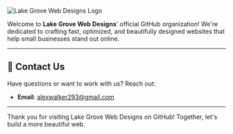 ![Lake Grove Web Designs Logo](https://lakegrovewebdesigns.com/assets/images/navbarLogo.svg) 


Welcome to **Lake Grove Web Designs**' official GitHub organization! We're dedicated to crafting fast, optimized, and beautifully designed websites that help small businesses stand out online.

---

## 📧 **Contact Us**

Have questions or want to work with us? Reach out:
- **Email**: alexwalker293@gmail.com

---

Thank you for visiting Lake Grove Web Designs on GitHub! Together, let's build a more beautiful web.
